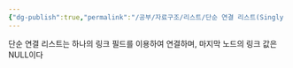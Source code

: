 ```yaml
---
{"dg-publish":true,"permalink":"/공부/자료구조/리스트/단순 연결 리스트(Singly LinkedList)/","dgPassFrontmatter":true}
---
```



단순 연결 리스트는 하나의 링크 필드를 이용하여 연결하며, 마지막 노드의 링크 값은 NULL이다